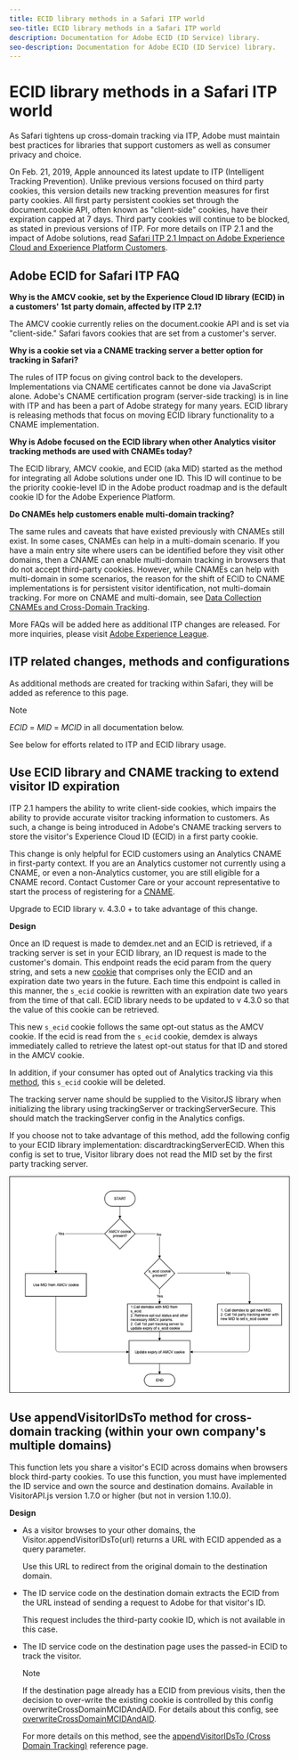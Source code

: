 ```yaml
---
title: ECID library methods in a Safari ITP world
seo-title: ECID library methods in a Safari ITP world
description: Documentation for Adobe ECID (ID Service) library.
seo-description: Documentation for Adobe ECID (ID Service) library.
---
```


# ECID library methods in a Safari ITP world

As Safari tightens up cross-domain tracking via ITP, Adobe must maintain best practices for libraries that support customers as well as consumer privacy and choice.

On Feb. 21, 2019, Apple announced its latest update to ITP (Intelligent Tracking Prevention). Unlike previous versions focused on third party cookies, this version details new tracking prevention measures for first party cookies. All first party persistent cookies set through the document.cookie API, often known as "client-side" cookies, have their expiration capped at 7 days. Third party cookies will continue to be blocked, as stated in previous versions of ITP. For more details on ITP 2.1 and the impact of Adobe solutions, read [Safari ITP 2.1 Impact on Adobe Experience Cloud and Experience Platform Customers](https://medium.com/adobetech/safari-itp-2-1-impact-on-adobe-experience-cloud-customers-9439cecb55ac).

## Adobe ECID for Safari ITP FAQ

**Why is the AMCV cookie, set by the Experience Cloud ID library (ECID) in a customers' 1st party domain, affected by ITP 2.1?**

The AMCV cookie currently relies on the document.cookie API and is set via "client-side." Safari favors cookies that are set from a customer's server.

**Why is a cookie set via a CNAME tracking server a better option for tracking in Safari?**

The rules of ITP focus on giving control back to the developers. Implementations via CNAME certificates cannot be done via JavaScript alone. Adobe's CNAME certification program (server-side tracking) is in line with ITP and has been a part of Adobe strategy for many years. ECID library is releasing methods that focus on moving ECID library functionality to a CNAME implementation.

**Why is Adobe focused on the ECID library when other Analytics visitor tracking methods are used with CNAMEs today?**

The ECID library, AMCV cookie, and ECID (aka MID) started as the method for integrating all Adobe solutions under one ID. This ID will continue to be the priority cookie-level ID in the Adobe product roadmap and is the default cookie ID for the Adobe Experience Platform.

**Do CNAMEs help customers enable multi-domain tracking?**

The same rules and caveats that have existed previously with CNAMEs still exist. In some cases, CNAMEs can help in a multi-domain scenario. If you have a main entry site where users can be identified before they visit other domains, then a CNAME can enable multi-domain tracking in browsers that do not accept third-party cookies. However, while CNAMEs can help with multi-domain in some scenarios, the reason for the shift of ECID to CNAME implementations is for persistent visitor identification, not multi-domain tracking. For more on CNAME and multi-domain, see [Data Collection CNAMEs and Cross-Domain Tracking](/help/reference/analytics-reference/cname.md).

More FAQs will be added here as additional ITP changes are released. For more inquiries, please visit [Adobe Experience League](https://experienceleague.adobe.com/#recommended/solutions/analytics).

## ITP related changes, methods and configurations

As additional methods are created for tracking within Safari, they will be added as reference to this page.

>[!NOTE]
>
>*ECID* = *MID* = *MCID* in all documentation below.

See below for efforts related to ITP and ECID library usage.

## Use ECID library and CNAME tracking to extend visitor ID expiration

ITP 2.1 hampers the ability to write client-side cookies, which impairs the ability to provide accurate visitor tracking information to customers. As such, a change is being introduced in Adobe's CNAME tracking servers to store the visitor's Experience Cloud ID (ECID) in a first party cookie.

This change is only helpful for ECID customers using an Analytics CNAME in first-party context. If you are an Analytics customer not currently using a CNAME, or even a non-Analytics customer, you are still eligible for a CNAME record. Contact Customer Care or your account representative to start the process of registering for a [CNAME](https://docs.adobe.com/content/help/en/core-services/interface/ec-cookies/cookies-first-party.html).

Upgrade to ECID library v. 4.3.0 + to take advantage of this change.

**Design**

Once an ID request is made to demdex.net and an ECID is retrieved, if a tracking server is set in your ECID library, an ID request is made to the customer's domain. This endpoint reads the ecid param from the query string, and sets a new [cookie](/help/introduction/cookies.md) that comprises only the ECID and an expiration date two years in the future. Each time this endpoint is called in this manner, the `s_ecid` cookie is rewritten with an expiration date two years from the time of that call. ECID library needs to be updated to v 4.3.0 so that the value of this cookie can be retrieved.

This new `s_ecid` cookie follows the same opt-out status as the AMCV cookie. If the ecid is read from the `s_ecid` cookie, demdex is always immediately called to retrieve the latest opt-out status for that ID and stored in the AMCV cookie.

In addition, if your consumer has opted out of Analytics tracking via this [method](https://docs.adobe.com/content/help/en/analytics/implementation/js/opt-out.html), this `s_ecid` cookie will be deleted.

The tracking server name should be supplied to the VisitorJS library when initializing the library using trackingServer or trackingServerSecure. This should match the trackingServer config in the Analytics configs.

If you choose not to take advantage of this method, add the following config to your ECID library implementation: discardtrackingServerECID. When this config is set to true, Visitor library does not read the MID set by the first party tracking server.

![](assets/itp-proposal-v1.png)

## Use appendVisitorIDsTo method for cross-domain tracking (within your own company's multiple domains)

This function lets you share a visitor's ECID across domains when browsers block third-party cookies. To use this function, you must have implemented the ID service and own the source and destination domains. Available in VisitorAPI.js version 1.7.0 or higher (but not in version 1.10.0).

**Design**

*   As a visitor browses to your other domains, the Visitor.appendVisitorIDsTo(url) returns a URL with ECID appended as a query parameter.

    Use this URL to redirect from the original domain to the destination domain.

*   The ID service code on the destination domain extracts the ECID from the URL instead of sending a request to Adobe for that visitor's ID.

    This request includes the third-party cookie ID, which is not available in this case.

*   The ID service code on the destination page uses the passed-in ECID to track the visitor.

    >[!NOTE]
    >If the destination page already has a ECID from previous visits, then the decision to over-write the existing cookie is controlled by this config overwriteCrossDomainMCIDAndAID. For details about this config, see [overwriteCrossDomainMCIDAndAID](/help/library/function-vars/overwrite-visitor-id.md).
    >
    >For more details on this method, see the [appendVisitorIDsTo (Cross Domain Tracking)](/help/library/get-set/appendvisitorid.md) reference page.
